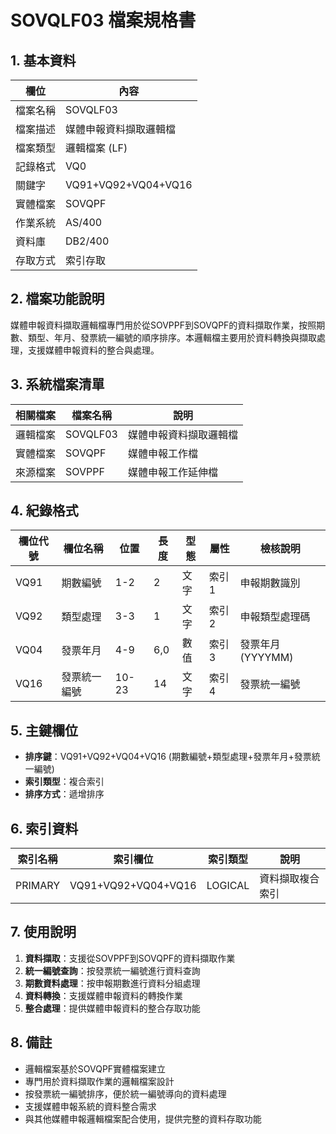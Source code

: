# SOVQLF03 檔案規格書

## 1. 基本資料

| 欄位 | 內容 |
|------|------|
| 檔案名稱 | SOVQLF03 |
| 檔案描述 | 媒體申報資料擷取邏輯檔 |
| 檔案類型 | 邏輯檔案 (LF) |
| 記錄格式 | VQ0 |
| 關鍵字 | VQ91+VQ92+VQ04+VQ16 |
| 實體檔案 | SOVQPF |
| 作業系統 | AS/400 |
| 資料庫 | DB2/400 |
| 存取方式 | 索引存取 |

## 2. 檔案功能說明

媒體申報資料擷取邏輯檔專門用於從SOVPPF到SOVQPF的資料擷取作業，按照期數、類型、年月、發票統一編號的順序排序。本邏輯檔主要用於資料轉換與擷取處理，支援媒體申報資料的整合與處理。

## 3. 系統檔案清單

| 相關檔案 | 檔案名稱 | 說明 |
|----------|----------|------|
| 邏輯檔案 | SOVQLF03 | 媒體申報資料擷取邏輯檔 |
| 實體檔案 | SOVQPF | 媒體申報工作檔 |
| 來源檔案 | SOVPPF | 媒體申報工作延伸檔 |

## 4. 紀錄格式

| 欄位代號 | 欄位名稱 | 位置 | 長度 | 型態 | 屬性 | 檢核說明 |
|----------|----------|------|------|------|------|----------|
| VQ91 | 期數編號 | 1-2 | 2 | 文字 | 索引1 | 申報期數識別 |
| VQ92 | 類型處理 | 3-3 | 1 | 文字 | 索引2 | 申報類型處理碼 |
| VQ04 | 發票年月 | 4-9 | 6,0 | 數值 | 索引3 | 發票年月(YYYYMM) |
| VQ16 | 發票統一編號 | 10-23 | 14 | 文字 | 索引4 | 發票統一編號 |

## 5. 主鍵欄位

- **排序鍵**：VQ91+VQ92+VQ04+VQ16 (期數編號+類型處理+發票年月+發票統一編號)
- **索引類型**：複合索引
- **排序方式**：遞增排序

## 6. 索引資料

| 索引名稱 | 索引欄位 | 索引類型 | 說明 |
|----------|----------|----------|------|
| PRIMARY | VQ91+VQ92+VQ04+VQ16 | LOGICAL | 資料擷取複合索引 |

## 7. 使用說明

1. **資料擷取**：支援從SOVPPF到SOVQPF的資料擷取作業
2. **統一編號查詢**：按發票統一編號進行資料查詢
3. **期數資料處理**：按申報期數進行資料分組處理
4. **資料轉換**：支援媒體申報資料的轉換作業
5. **整合處理**：提供媒體申報資料的整合存取功能

## 8. 備註

- 邏輯檔案基於SOVQPF實體檔案建立
- 專門用於資料擷取作業的邏輯檔案設計
- 按發票統一編號排序，便於統一編號導向的資料處理
- 支援媒體申報系統的資料整合需求
- 與其他媒體申報邏輯檔案配合使用，提供完整的資料存取功能 